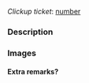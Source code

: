 *Clickup ticket*: [ number ](https://app.clickup.com/t/3117051/MEROV-number)

### Description

### Images

#### Extra remarks?
